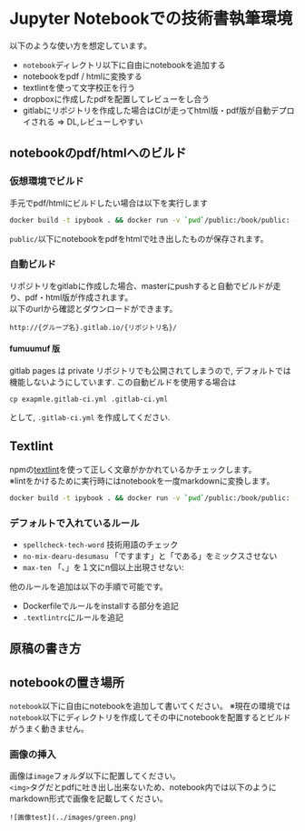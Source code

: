 # Jupyter Notebookでの技術書執筆環境

以下のような使い方を想定しています。

- `notebook`ディレクトリ以下に自由にnotebookを追加する
- notebookをpdf / htmlに変換する
- textlintを使って文字校正を行う
- dropboxに作成したpdfを配置してレビューをし合う
- gitlabにリポジトリを作成した場合はCIが走ってhtml版・pdf版が自動デプロイされる => DL,レビューしやすい


## notebookのpdf/htmlへのビルド

### 仮想環境でビルド

手元でpdf/htmlにビルドしたい場合は以下を実行します

```sh
docker build -t ipybook . && docker run -v `pwd`/public:/book/public: -it ipybook make
```

`public/`以下にnotebookをpdfをhtmlで吐き出したものが保存されます。

### 自動ビルド 

リポジトリをgitlabに作成した場合、masterにpushすると自動でビルドが走り、pdf・html版が作成されます。  
以下のurlから確認とダウンロードができます。

`http://{グループ名}.gitlab.io/{リポジトリ名}/`

#### fumuumuf 版

gitlab pages は private リポジトリでも公開されてしまうので, デフォルトでは機能しないようにしています. 
この自動ビルドを使用する場合は

```console
cp exapmle.gitlab-ci.yml .gitlab-ci.yml
```

として, `.gitlab-ci.yml` を作成してください.


## Textlint

npmの[textlint](https://www.npmjs.com/package/textlint)を使って正しく文章がかかれているかチェックします。  
※lintをかけるために実行時にはnotebookを一度markdownに変換します。

```sh
docker build -t ipybook . && docker run -v `pwd`/public:/book/public: -it ipybook make textlint
```

### デフォルトで入れているルール

- `spellcheck-tech-word` 技術用語のチェック 
- `no-mix-dearu-desumasu` 「ですます」と「である」をミックスさせない
- `max-ten` 「、」を１文にn個以上出現させない: 

他のルールを追加は以下の手順で可能です。
- Dockerfileでルールをinstallする部分を追記
- `.textlintrc`にルールを追記

## 原稿の書き方

## notebookの置き場所

`notebook`以下に自由にnotebookを追加して書いてください。
※現在の環境では`notebook`以下にディレクトリを作成してその中にnotebookを配置するとビルドがうまく動きません。


### 画像の挿入
画像は`image`フォルダ以下に配置してください。    
`<img>`タグだとpdfに吐き出し出来ないため、notebook内では以下のようにmarkdown形式で画像を記載してください。

```
![画像test](../images/green.png)
```

